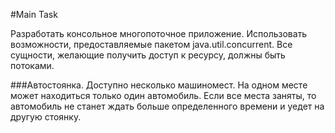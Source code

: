 #Main Task

Разработать консольное многопоточное приложение.
Использовать возможности, предоставляемые пакетом java.util.concurrent.
Все сущности, желающие получить доступ к ресурсу, должны быть потоками.

###Автостоянка.
Доступно несколько машиномест. На одном месте может находиться только один автомобиль. Если все места заняты, то автомобиль не станет ждать больше определенного времени и уедет на другую стоянку.